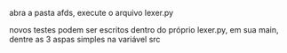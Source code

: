 abra a pasta afds, execute o arquivo lexer.py

novos testes podem ser escritos dentro do próprio lexer.py, em sua main, dentre as 3 aspas simples na variável src